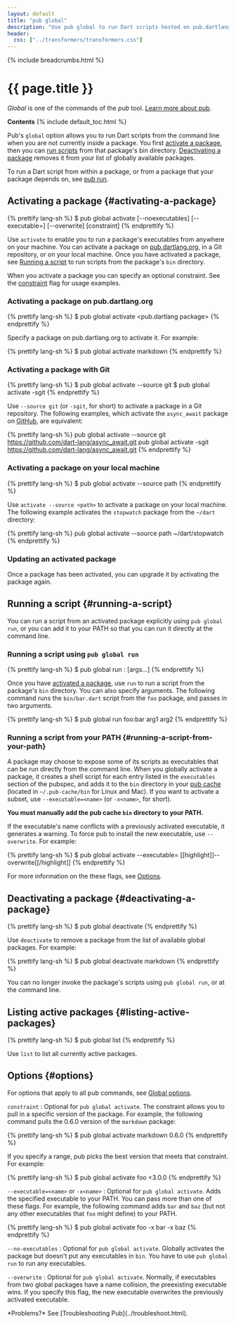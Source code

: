 ```yaml
---
layout: default
title: "pub global"
description: "Use pub global to run Dart scripts hosted on pub.dartlang.org from the command line."
header:
  css: ["../transformers/transformers.css"]
---
```


{% include breadcrumbs.html %}

# {{ page.title }}

_Global_ is one of the commands of the _pub_ tool.
[Learn more about pub](/tools/pub/).

**Contents**
{% include default_toc.html %}

Pub's `global` option allows you to run Dart scripts from the
command line when you are not currently inside a package.
You first [activate a package](#activating-a-package), then you can
[run scripts](#running-a-script) from that package's bin directory.
[Deactivating a package](#deactivating-a-package) removes it from
your list of globally available packages.

To run a Dart script from within a package, or from a
package that your package depends on, see [pub run](pub-run.html).

## Activating a package {#activating-a-package}

{% prettify lang-sh %}
$ pub global activate [--noexecutables] [--executable=<name>] [--overwrite] <package> [constraint]
{% endprettify %}

Use `activate` to enable you to run a package's executables
from anywhere on your machine.
You can activate a package on [pub.dartlang.org](http://pub.dartlang.org/),
in a Git repository, or on your local machine.
Once you have activated a package, see [Running a script](#running-a-script)
to run scripts from the package's `bin` directory.

When you activate a package you can specify an optional constraint. See the
[constraint](#options) flag for usage examples.

### Activating a package on pub.dartlang.org

{% prettify lang-sh %}
$ pub global activate <pub.dartlang package>
{% endprettify %}

Specify a package on pub.dartlang.org to activate it. For example:

{% prettify lang-sh %}
$ pub global activate markdown
{% endprettify %}

### Activating a package with Git

{% prettify lang-sh %}
$ pub global activate --source git <Git URL>
$ pub global activate -sgit <Git URL>
{% endprettify %}

Use `--source git` (or `-sgit`, for short) to activate
a package in a Git repository. The following examples,
which activate the `async_await` package on
[GitHub](https://github.com/), are equivalent:

{% prettify lang-sh %}
pub global activate --source git https://github.com/dart-lang/async_await.git
pub global activate -sgit https://github.com/dart-lang/async_await.git
{% endprettify %}

### Activating a package on your local machine

{% prettify lang-sh %}
$ pub global activate --source path <path>
{% endprettify %}

Use `activate --source <path>` to activate a package on your local machine.
The following example activates the `stopwatch` package from the
`~/dart` directory:

{% prettify lang-sh %}
pub global activate --source path ~/dart/stopwatch
{% endprettify %}

### Updating an activated package

Once a package has been activated, you can upgrade it by activating the
package again.

## Running a script {#running-a-script}

You can run a script from an activated package explicitly using
`pub global run`, or you can add it to your PATH so that you can run it
directly at the command line.

### Running a script using `pub global run`

{% prettify lang-sh %}
$ pub global run <package>:<executable> [args...]
{% endprettify %}

Once you have [activated a package](#activating-a-package), use
`run` to run a script from the package's `bin` directory.
You can also specify arguments. The following command
runs the `bin/bar.dart` script from the `foo` package,
and passes in two arguments.

{% prettify lang-sh %}
$ pub global run foo:bar arg1 arg2
{% endprettify %}

### Running a script from your PATH {#running-a-script-from-your-path}

A package may choose to expose some of its scripts as executables
that can be run directly from the command line.
When you globally activate a package, it creates a shell script for each
entry listed in the `executables` section of the pubspec, and adds it to the
`bin` directory in your [pub cache](glossary.html#system-cache) (located
in `~/.pub-cache/bin` for Linux and Mac). If you want to activate a subset,
use `--executable=<name>` (or `-x<name>`, for short).

**You must manually add the pub cache `bin` directory to your PATH.**

If the executable's name conflicts with a previously activated executable,
it generates a warning. To force pub to install the new executable,
use `--overwrite`. For example:

{% prettify lang-sh %}
$ pub global activate <package> --executable=<name> [[highlight]]--overwrite[[/highlight]]
{% endprettify %}

For more information on the these flags, see [Options](#options).

## Deactivating a package {#deactivating-a-package}

{% prettify lang-sh %}
$ pub global deactivate <package> 
{% endprettify %}

Use `deactivate` to remove a package from the list of available
global packages. For example:

{% prettify lang-sh %}
$ pub global deactivate markdown
{% endprettify %}

You can no longer invoke the package's scripts using `pub global run`,
or at the command line.

## Listing active packages {#listing-active-packages}

{% prettify lang-sh %}
$ pub global list
{% endprettify %}

Use `list` to list all currently active packages.

## Options {#options}

For options that apply to all pub commands, see
[Global options](/tools/pub/cmd/#global-options).

`constraint` 
: Optional for `pub global activate`. The constraint allows you to pull
  in a specific version of the package. For example,
  the following command pulls the 0.6.0 version of the `markdown` package:

<div class="step-details" markdown="1">
{% prettify lang-sh %}
$ pub global activate markdown 0.6.0
{% endprettify %}
</div>

  If you specify a range, pub picks the best version that meets that constraint.
  For example:

<div class="step-details" markdown="1">
{% prettify lang-sh %}
$ pub global activate foo <3.0.0
{% endprettify %}
</div>

`--executable=<name>` or `-x<name>`
: Optional for `pub global activate`.
  Adds the specified executable to your PATH.
  You can pass more than one of these flags.
  For example, the following command adds `bar` and `baz` (but not
  any other executables that `foo` might define) to your PATH.

<div class="step-details" markdown="1">
{% prettify lang-sh %}
$ pub global activate foo -x bar -x baz
{% endprettify %}
</div>

`--no-executables`
: Optional for `pub global activate`.
  Globally activates the package but doesn't put any
  executables in `bin`. You have to use `pub global run` to
  run any executables.

`--overwrite`
: Optional for `pub global activate`.
  Normally, if executables from two global packages have a name collision,
  the preexisting executable wins. If you specify this flag,
  the new executable overwrites the previously activated executable.

<aside class="alert alert-info" markdown="1">
*Problems?*
See [Troubleshooting Pub](../troubleshoot.html).
</aside>
